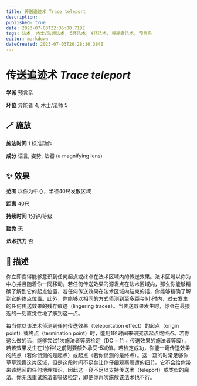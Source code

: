 ```yaml
---
title: 传送追迹术 Trace teleport
description: 
published: true
date: 2023-07-03T22:36:08.719Z
tags: 法术, 术士/法师法术, 5环法术, 4环法术, 异能者法术, 预言系
editor: markdown
dateCreated: 2023-07-03T20:28:10.384Z
---
```


# **传送追迹术** *Trace teleport*

**学派** 预言系 

**环位** 异能者 4, 术士/法师 5

## 🪄 施放

**施法时间** 1 标准动作

**成分** 语言, 姿势, 法器 (a magnifying lens)

## ✨ 效果  

**范围** 以你为中心，半径40尺发散区域

**距离** 40尺  

**持续时间** 1分钟/等级 

**豁免** 无

**法术抗力** 否

## 📖 描述

你立即变得能够意识到任何起点或终点在法术区域内的传送效果。法术区域以你为中心并且随着你一同移动。若任何传送效果的源发点在法术区域内，那么你能够精确了解到它的起点位置，若任何传送效果在法术区域内结束的话，你能够精确了解到它的终点位置。此外，你能够以相同的方式侦测到至多距今1小时内，过去发生的任何传送效果的残存痕迹（lingering traces）。当传送效果发生时，你会在最接近的一刻直觉性地了解到这一点。

每当你以该法术侦测到任何传送效果（teleportation effect）的起点（origin point）或终点（termination point）时，能用1轮时间来研究该起点或终点。若你这么做的话，能够尝试1次施法者等级检定（DC = 11 + 传送效果的施法者等级），若该效果发生在1分钟1之前则要额外承受-5减值。若检定成功，你能一窥传送效果的终点（若你侦测的是起点）或起点（若你侦测的是终点）。这一窥的时常足够你草草观察这片区域，但是这段时间不足矣让你仔细观察周遭的细节。它不会给你带来该地区的任何地理知识，因此这一窥不足以支持传送术（teleport）或类似的魔法。你无法重试施法者等级检定，即便你再次施放该法术也不行。
    